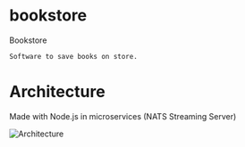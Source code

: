 # bookstore
Bookstore

    Software to save books on store.

# Architecture
 
Made with Node.js in microservices (NATS Streaming Server) 

![Architecture](https://github.com/[rafaelsantos1983]/[rss-bfb-ms-node-bookstore]/blob/[master]/architecture.jpg?raw=true)

